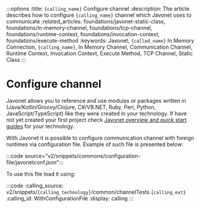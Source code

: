 :::options
:title: `{calling_name}` Configure channel
:description: The article describes how to configure `{calling_name}` channel which Javonet uses to communicate
:related_articles: foundations/javonet-static-class, foundations/in-memory-channel, foundations/tcp-channel, foundations/runtime-context, foundations/invocation-context, foundations/execute-method
:keywords: Javonet, `{called_name}` In Memory Connection, `{calling_name}`, In Memory Channel, Communication Channel, Runtime Context, Invocation Context, Execute Method, TCP Channel, Static Class
:::

# Configure channel

Javonet allows you to reference and use modules or packages written in (Java/Kotlin/Groovy/Clojure, C#/VB.NET, Ruby, Perl, Python, JavaScript/TypeScript) like they were created in your technology. If have not yet created your first project check [Javonet overview and quick start guides](/guides/v2/`{calling_technology}`/`{called_technology}`/getting-started/about-javonet) for your technology.  
  
With Javonet it is possible to configure communication channel with foreign runtimes via configuration file.
Example of such file is presented below:

:::code source="v2/snippets/commons/configuration-file/javonetconf.json":::
  
To use this file load it using:  

:::code
:calling_source: v2/snippets/`{calling_technology}`/common/channelTests.`{calling_ext}`
:calling_id: WithConfigurationFile
:display: calling
:::
